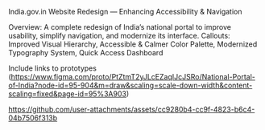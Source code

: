 India.gov.in Website Redesign — Enhancing Accessibility & Navigation

Overview:
A complete redesign of India’s national portal to improve usability, simplify navigation, and modernize its interface.
Callouts:
Improved Visual Hierarchy, Accessible & Calmer Color Palette, Modernized Typography System, Quick Access Dashboard 

Include links to prototypes 
(https://www.figma.com/proto/PtZtmT2yJLcEZaqIJcJSRo/National-Portal-of-India?node-id=95-904&m=draw&scaling=scale-down-width&content-scaling=fixed&page-id=95%3A903)

https://github.com/user-attachments/assets/cc9280b4-cc9f-4823-b6c4-04b7506f313b

